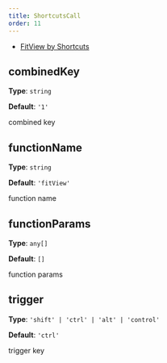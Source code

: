 ```yaml
---
title: ShortcutsCall
order: 11
---
```


- [FitView by Shortcuts](/en/examples/interaction/shortcutsCall/#shortcuts-fitView)

## combinedKey

**Type**: `string`

**Default**: `'1'`

combined key

## functionName

**Type**: `string`

**Default**: `'fitView'`

function name

## functionParams

**Type**: `any[]`

**Default**: `[]`

function params

## trigger

**Type**: `'shift' | 'ctrl' | 'alt' | 'control'`

**Default**: `'ctrl'`

trigger key
